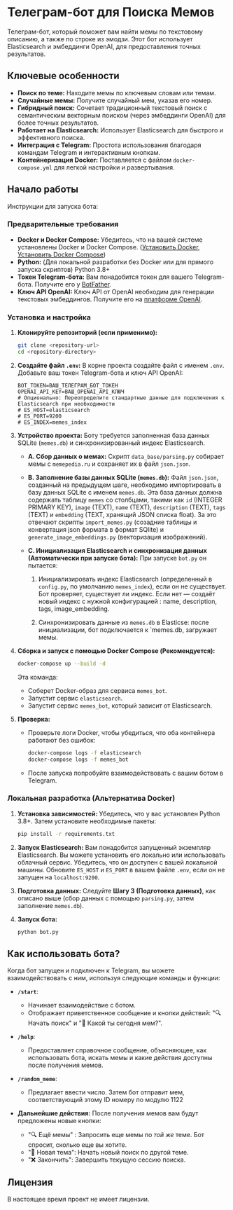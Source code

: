 # Телеграм-бот для Поиска Мемов

Телеграм-бот, который поможет вам найти мемы по текстовому описанию, а также по строке из эмодзи.
Этот бот использует Elasticsearch и эмбеддинги OpenAI, для предоставления точных результатов.

## Ключевые особенности

*   **Поиск по теме:** Находите мемы по ключевым словам или темам.
*   **Случайные мемы:** Получите случайный мем, указав его номер.
*   **Гибридный поиск:** Сочетает традиционный текстовый поиск с семантическим векторным поиском (через эмбеддинги OpenAI) для более точных результатов.
*   **Работает на Elasticsearch:** Использует Elasticsearch для быстрого и эффективного поиска.
*   **Интеграция с Telegram:** Простота использования благодаря командам Telegram и интерактивным кнопкам.
*   **Контейнеризация Docker:** Поставляется с файлом `docker-compose.yml` для легкой настройки и развертывания.

## Начало работы

Инструкции для запуска бота:

### Предварительные требования

*   **Docker и Docker Compose:** Убедитесь, что на вашей системе установлены Docker и Docker Compose. ([Установить Docker](https://docs.docker.com/get-docker/), [Установить Docker Compose](https://docs.docker.com/compose/install/))
*   **Python:** (Для локальной разработки без Docker или для прямого запуска скриптов) Python 3.8+
*   **Токен Telegram-бота:** Вам понадобится токен для вашего Telegram-бота. Получите его у [BotFather](https://t.me/botfather).
*   **Ключ API OpenAI:** Ключ API от OpenAI необходим для генерации текстовых эмбеддингов. Получите его на [платформе OpenAI](https://platform.openai.com/signup/).

### Установка и настройка

1.  **Клонируйте репозиторий (если применимо):**
    ```bash
    git clone <repository-url>
    cd <repository-directory>
    ```

2.  **Создайте файл `.env`:**
    В корне проекта создайте файл с именем `.env`. Добавьте ваш токен Telegram-бота и ключ API OpenAI:
    ```env
    BOT_TOKEN=ВАШ_ТЕЛЕГРАМ_БОТ_ТОКЕН
    OPENAI_API_KEY=ВАШ_OPENAI_API_КЛЮЧ
    # Опционально: Переопределите стандартные данные для подключения к Elasticsearch при необходимости
    # ES_HOST=elasticsearch
    # ES_PORT=9200
    # ES_INDEX=memes_index
    ```

3.  **Устройство проекта:**
    Боту требуется заполненная база данных SQLite (`memes.db`) и синхронизированный индекс Elasticsearch.
    
    *   **A. Сбор данных о мемах:**
        Скрипт `data_base/parsing.py` собирает мемы с `memepedia.ru` и сохраняет их в файл `json.json`.

    *   **B. Заполнение базы данных SQLite (`memes.db`):**
        Файл `json.json`, созданный на предыдущем шаге, необходимо импортировать в базу данных SQLite с именем `memes.db`. Эта база данных должна содержать таблицу `memes` со столбцами, такими как `id` (INTEGER PRIMARY KEY), `image` (TEXT), `name` (TEXT), `description` (TEXT), `tags` (TEXT) и `embedding` (TEXT, хранящий JSON списка float). За это отвечают скрипты `import_memes.py` (созадние таблицы и конвертация json формата в формат SQlite) и `generate_image_embeddings.py` (векторизация изображений). 
    *   **C. Инициализация Elasticsearch и синхронизация данных (Автоматически при запуске бота):**
        При запуске `bot.py` он пытается:
        1.  Инициализировать индекс Elasticsearch (определенный в `config.py`, по умолчанию `memes_index`), если он не существует. Бот проверяет, существует ли индекс. Если нет — создаёт новый индекс с нужной конфигурацией : name, description, tags, image_embedding. 

        2.  Синхронизировать данные из `memes.db` в Elasticse: после инициализации, бот подключается к `memes.db, загружает мемы. 


4.  **Сборка и запуск с помощью Docker Compose (Рекомендуется):**
    ```bash
    docker-compose up --build -d
    ```
    Эта команда:
    *   Соберет Docker-образ для сервиса `memes_bot`.
    *   Запустит сервис `elasticsearch`.
    *   Запустит сервис `memes_bot`, который зависит от Elasticsearch.

5.  **Проверка:**
    *   Проверьте логи Docker, чтобы убедиться, что оба контейнера работают без ошибок:
        ```bash
        docker-compose logs -f elasticsearch
        docker-compose logs -f memes_bot
        ```
    *   После запуска попробуйте взаимодействовать с вашим ботом в Telegram.

### Локальная разработка (Альтернатива Docker)

1.  **Установка зависимостей:**
    Убедитесь, что у вас установлен Python 3.8+. Затем установите необходимые пакеты:
    ```bash
    pip install -r requirements.txt
    ```

2.  **Запуск Elasticsearch:**
    Вам понадобится запущенный экземпляр Elasticsearch. Вы можете установить его локально или использовать облачный сервис. Убедитесь, что он доступен с вашей локальной машины. Обновите `ES_HOST` и `ES_PORT` в вашем файле `.env`, если он не запущен на `localhost:9200`.

3.  **Подготовка данных:**
    Следуйте **Шагу 3 (Подготовка данных)**, как описано выше (сбор данных с помощью `parsing.py`, затем заполнение `memes.db`).

4.  **Запуск бота:**
    ```bash
    python bot.py
    ```

## Как использовать бота?

Когда бот запущен и подключен к Telegram, вы можете взаимодействовать с ним, используя следующие команды и функции:

*   **`/start`**:
    *   Начинает взаимодействие с ботом.
    *   Отображает приветственное сообщение и кнопки действий: "🔍 Начать поиск" и "🎲 Какой ты сегодня мем?".

*   **`/help`**:
    *   Предоставляет справочное сообщение, объясняющее, как использовать бота, искать мемы и какие действия доступны после получения мемов.

*   **`/random_meme`**:
    *   Предлагает ввести число. Затем бот отправит мем, соответствующий этому ID номеру по модулю 1122


  *  **Дальнейшие действия:** 
     После получения мемов вам будут предложены новые кнопки:
        *   "🔍 Ещё мемы" : Запросить еще мемы по *той же* теме. Бот спросит, сколько еще вы хотите.
        *   "🔄 Новая тема": Начать новый поиск по другой теме.
        *   "❌ Закончить": Завершить текущую сессию поиска.




##  Лицензия

В настоящее время проект не имеет лицензии.
